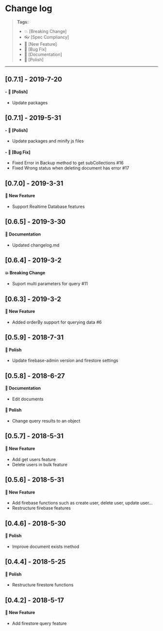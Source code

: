 # Change log

> **Tags:**
> - :boom:       [Breaking Change]
> - :eyeglasses: [Spec Compliancy]
> - :rocket:     [New Feature]
> - :bug:        [Bug Fix]
> - :memo:       [Documentation]
> - :nail_care:  [Polish]

---

## [0.7.1] - 2019-7-20

#### - :nail_care:  [Polish]
- Update packages

## [0.7.1] - 2019-5-31

#### - :nail_care:  [Polish]
- Update packages and minify js files

#### - :bug:        [Bug Fix]
- Fixed Error in Backup method to get subCollections #16
- Fixed Wrong status when deleting document has error #17

## [0.7.0] - 2019-3-31

#### :rocket: New Feature
- Support Realtime Database features

## [0.6.5] - 2019-3-30

#### :memo: Documentation
- Updated changelog.md

## [0.6.4] - 2019-3-2

#### :boom: Breaking Change
- Suport multi parameters for query #11

## [0.6.3] - 2019-3-2

#### :rocket: New Feature
- Added orderBy support for querying data #6

## [0.5.9] - 2018-7-31

#### :nail_care: Polish
- Update firebase-admin version and firestore settings

## [0.5.8] - 2018-6-27

#### :memo: Documentation
- Edit documents

#### :nail_care: Polish
- Change query results to an object

## [0.5.7] - 2018-5-31

#### :rocket: New Feature
- Add get users feature
- Delete users in bulk feature

## [0.5.6] - 2018-5-31

#### :rocket: New Feature
- Add firebase functions such as create user, delete user, update user...
- Restructure firebase features

## [0.4.6] - 2018-5-30

#### :nail_care: Polish
- Improve document exists method

## [0.4.4] - 2018-5-25

#### :nail_care: Polish
- Restructure firestore functions

## [0.4.2] - 2018-5-17

#### :rocket: New Feature
- Add firestore query feature


